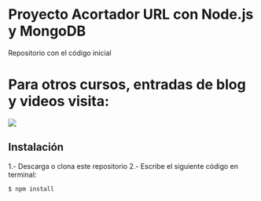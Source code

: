# Proyecto Acortador URL con Node.js y MongoDB
Repositorio con el código inicial

# Para otros cursos, entradas de blog y videos visita:
<a href="https://codigoconjuan.com">
    <img src="https://github.com/juanpablogdl/restapis_crm/blob/master/banner.jpg">
</a>

## Instalación

1.- Descarga o clona este repositorio 
2.- Escribe el siguiente código en terminal:

```bash
$ npm install
```